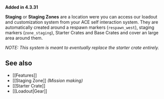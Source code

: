 **Added in 4.3.31**
 
**Staging** or **Staging Zones** are a location were you can access our loadout and customization system from your ACE self interaction system.
They are automatically created around a respawn markers (`respawn_west`), staging markers (`zone_staging`),
Starter Crates and Base Crates and cover an large area around them.

_NOTE: This system is meant to eventually replace the starter crate entirely._

## See also
- [[Features]]
- [[Staging Zone]] _(Mission making)_
- [[Starter Crate]]
- [[Loadout|Gear]]